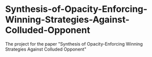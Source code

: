 # Synthesis-of-Opacity-Enforcing-Winning-Strategies-Against-Colluded-Opponent
The project for the paper "Synthesis of Opacity-Enforcing Winning Strategies Against Colluded Opponent"
